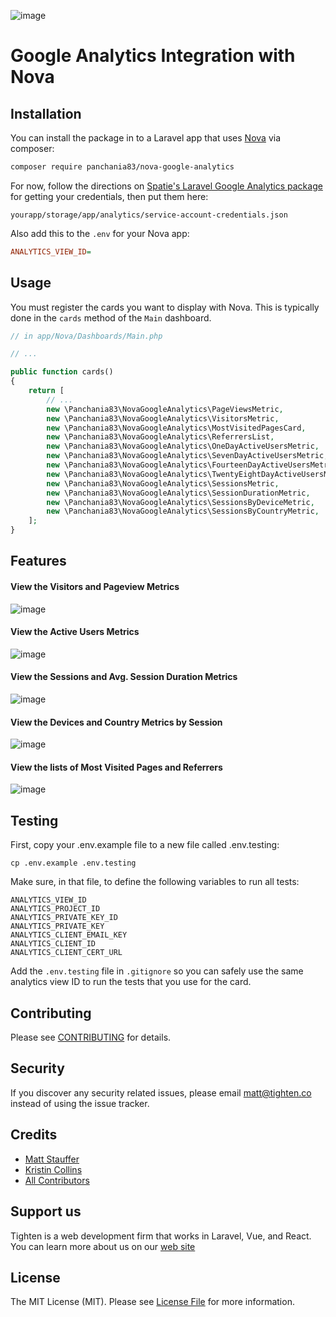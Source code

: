 ![image](https://user-images.githubusercontent.com/4378273/214305768-9177e8ad-e6e2-4ee7-8b49-f9672361d598.png)

# Google Analytics Integration with Nova

## Installation

You can install the package in to a Laravel app that uses [Nova](https://nova.laravel.com) via composer:

```bash
composer require panchania83/nova-google-analytics
```

For now, follow the directions on [Spatie's Laravel Google Analytics package](https://github.com/spatie/laravel-analytics) for getting your credentials, then put them here:

```
yourapp/storage/app/analytics/service-account-credentials.json
```

Also add this to the `.env` for your Nova app:

```ini
ANALYTICS_VIEW_ID=
```

## Usage
You must register the cards you want to display with Nova. This is typically done in the `cards` method of the `Main`
dashboard.

```php
// in app/Nova/Dashboards/Main.php

// ...

public function cards()
{
    return [
        // ...
        new \Panchania83\NovaGoogleAnalytics\PageViewsMetric,
        new \Panchania83\NovaGoogleAnalytics\VisitorsMetric,
        new \Panchania83\NovaGoogleAnalytics\MostVisitedPagesCard,
        new \Panchania83\NovaGoogleAnalytics\ReferrersList,
        new \Panchania83\NovaGoogleAnalytics\OneDayActiveUsersMetric,
        new \Panchania83\NovaGoogleAnalytics\SevenDayActiveUsersMetric,
        new \Panchania83\NovaGoogleAnalytics\FourteenDayActiveUsersMetric,
        new \Panchania83\NovaGoogleAnalytics\TwentyEightDayActiveUsersMetric,
        new \Panchania83\NovaGoogleAnalytics\SessionsMetric,
        new \Panchania83\NovaGoogleAnalytics\SessionDurationMetric,
        new \Panchania83\NovaGoogleAnalytics\SessionsByDeviceMetric,
        new \Panchania83\NovaGoogleAnalytics\SessionsByCountryMetric,
    ];
}
```

## Features

#### View the Visitors and Pageview Metrics

![image](https://user-images.githubusercontent.com/7070136/179579307-e61c4fe4-0e70-482d-8939-3a47bc90b604.png)

#### View the Active Users Metrics

![image](https://user-images.githubusercontent.com/7070136/179579376-06054344-ae64-4452-913b-2196f744f41c.png)

#### View the Sessions and Avg. Session Duration Metrics

![image](https://user-images.githubusercontent.com/7070136/179579480-e2e9cbc6-beea-47d8-9268-a68eac90a436.png)

#### View the Devices and Country Metrics by Session

![image](https://user-images.githubusercontent.com/7070136/179579608-61cde3e7-4159-4025-a925-3a2940e94ed6.png)

#### View the lists of Most Visited Pages and Referrers

![image](https://user-images.githubusercontent.com/7070136/179579542-9e60e6a4-53d6-4d40-a9f9-d9aeb3cec791.png)

## Testing

First, copy your .env.example file to a new file called .env.testing:

```
cp .env.example .env.testing
```

Make sure, in that file, to define the following variables to run all tests:

```
ANALYTICS_VIEW_ID
ANALYTICS_PROJECT_ID
ANALYTICS_PRIVATE_KEY_ID
ANALYTICS_PRIVATE_KEY
ANALYTICS_CLIENT_EMAIL_KEY
ANALYTICS_CLIENT_ID
ANALYTICS_CLIENT_CERT_URL
```

Add the `.env.testing` file in `.gitignore` so you can safely use the same analytics view ID to run the tests that you use for the card.

## Contributing

Please see [CONTRIBUTING](CONTRIBUTING.md) for details.

## Security

If you discover any security related issues, please email matt@tighten.co instead of using the issue tracker.

## Credits

- [Matt Stauffer](https://github.com/mattstauffer)
- [Kristin Collins](https://github.com/krievley)
- [All Contributors](https://github.com/tighten/nova-google-analytics/graphs/contributors)

## Support us

Tighten is a web development firm that works in Laravel, Vue, and React. You can learn more about us on our [web site](https://tighten.co/)

## License

The MIT License (MIT). Please see [License File](LICENSE.md) for more information.
